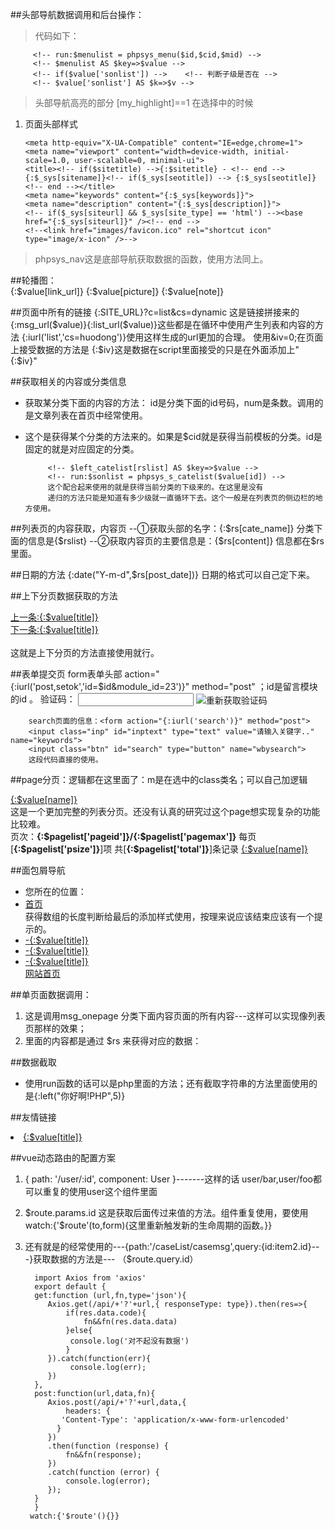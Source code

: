 ##头部导航数据调用和后台操作：
>代码如下：  
   
		 <!-- run:$menulist = phpsys_menu($id,$cid,$mid) -->
	     <!-- $menulist AS $key=>$value -->
		 <!-- if($value['sonlist']) -->    <!-- 判断子级是否在 -->
		 <!-- $value['sonlist'] AS $k=>$v -->
>头部导航高亮的部分  [my_highlight]==1 在选择中的时候

1.  页面头部样式

		<meta http-equiv="X-UA-Compatible" content="IE=edge,chrome=1">
		<meta name="viewport" content="width=device-width, initial-scale=1.0, user-scalable=0, minimal-ui">
		<title><!-- if($sitetitle) -->{:$sitetitle} - <!-- end -->{:$_sys[sitename]}<!-- if($_sys[seotitle]) --> {:$_sys[seotitle]}<!-- end --></title>
		<meta name="keywords" content="{:$_sys[keywords]}">
		<meta name="description" content="{:$_sys[description]}">
		<!-- if($_sys[siteurl] && $_sys[site_type] == 'html') --><base href="{:$_sys[siteurl]}" /><!-- end -->
		<!--<link href="images/favicon.ico" rel="shortcut icon" type="image/x-icon" />-->
>phpsys_nav这是底部导航获取数据的函数，使用方法同上。

##轮播图：
		<!-- run:$picplayer = phpsys("picplayer") -->   
		<!-- $picplayer[rslist] AS $key=>$value -->
	    {:$value[link_url]}
	    {:$value[picture]}
	    {:$value[note]}
	    <!--end--><!--run:unset($picplayer)-->

##页面中所有的链接
		{:SITE_URL}?c=list&cs=dynamic   这是链接拼接来的
	    {:msg_url($value)}{:list_url($value)}这些都是在循环中使用产生列表和内容的方法
	    {:iurl('list','cs=huodong')}使用这样生成的url更加的合理。
	    使用&iv=0;在页面上接受数据的方法是 {:$iv}这是数据在script里面接受的只是在外面添加上"{:$iv}" 

##获取相关的内容或分类信息
-  获取某分类下面的内容的方法：<!--run:$newlist=phpsys_c_list(id,num)--> id是分类下面的id号码，num是条数。调用的是文章列表在首页中经常使用。
-  <!-- run:$left_catelist = phpsys_catelist(65,$cid) --> 这个是获得某个分类的方法来的。如果是$cid就是获得当前模板的分类。id是固定的就是对应固定的分类。

			<!-- $left_catelist[rslist] AS $key=>$value -->
	    	<!-- run:$sonlist = phpsys_s_catelist($value[id]) -->	
			这个配合起来使用的就是获得当前分类的下级来的。在这里是没有
	    	递归的方法只能是知道有多少级就一直循环下去。这个一般是在列表页的侧边栏的地方使用。

##列表页的内容获取，内容页
	     --①获取头部的名字：{:$rs[cate_name]}  分类下面的信息是{$rslist}
         --②获取内容页的主要信息是：{$rs[content]}  信息都在$rs里面。

##日期的方法
	    {:date("Y-m-d",$rs[post_date])}	日期的格式可以自己定下来。

##上下分页数据获取的方法
		<!-- run:$np_list = phpsys_next_prev($rs[id],$rs[cate_id]) -->
		<!-- if($np_list) -->
	        <!-- $np_list[prev] AS $key=>$value -->            
	        <div class="pre_pages pull-left"><a href="{:msg_url($value)}">上一条:{:$value[title]}</a></div>
	        <!-- end -->
	        <!-- $np_list[next] AS $key=>$value -->
	        <div class="next_pages pull-right"><a href="{:msg_url($value)}">下一条:{:$value[title]}</a></div>
	        <!-- end -->
	        <!-- end -->
	        <!-- run:unset($np_list) -->  
		这就是上下分页的方法直接使用就行。

##表单提交页
		form表单头部 action="{:iurl('post,setok','id=$id&module_id=23')}" method="post" ；id是留言模块的id 。
	    验证码：
		<input id="verifycode"  class="form_text_verifycode"  name="sys_check" type="text" maxlength="4" />
	    <img src="{:iurl('login,codes')}"  onclick="ChangeCode()"  class="code_image" id="code"  align="absMiddle"  alt="重新获取验证码"  title="重新获取验证码" />
		
	    search页面的信息：<form action="{:iurl('search')}" method="post">
	    <input class="inp" id="inptext" type="text" value="请输入关键字.." name="keywords">
	    <input class="btn" id="search" type="button" name="wbysearch">
	    这段代码直接的使用。

##page分页：逻辑都在这里面了：m是在选中的class类名；可以自己加逻辑
		<div class='digg4'>
	            <!-- $pagelist['rslist'] AS $key=>$value -->
	            <a href="{:$value[url]}" class="current {:$value[status] ? 'm' : 'n'}">{:$value[name]}</a>
	            <!-- end -->
	         </div>
		这是一个更加完整的列表分页。还没有认真的研究过这个page想实现复杂的功能比较难。
		<div class='digg4'>
	        	页次：<strong>{:$pagelist['pageid']}/{:$pagelist['pagemax']}</strong>
	        	每页[<strong>{:$pagelist['psize']}</strong>]项  共[<strong>{:$pagelist['total']}</strong>]条记录
	        	<!-- $pagelist['rslist'] AS $key=>$value -->
	        	<a href="{:$value[url]}" class="current {:$value[status] ? 'm' : 'n'}">{:$value[name]}</a>
	        	<!-- end -->
	    	</div>

##面包屑导航
		<ul>
		<li>您所在的位置：</li>
		<li><a href="{:SITE_URL}">首页</a></li>
		<!--run:$i=0-->
		<!--run:$len=sizeof($leader)-->          获得数组的长度判断给最后的添加样式使用，按理来说应该结束应该有一个提示的。
		<!-- if($leader && is_array($leader)) -->
	    <!-- $leader AS $key=>$value -->
	        <!-- if($value[url]) -->
	        <!--run:$i++-->
	        	<!--if($i>=$len)-->
	        	<li><a class="link" href="javascript:void(0);">-{:$value[title]}</a></li>
	        	<!--else-->
	        	<li><a href="{:$value[url]}">-{:$value[title]}</a></li>
	        	<!--end-->
	         <!-- else -->
	         <li><a class="link" href="javascript:void(0);">-{:$value[title]}</a></li>
	        <!-- end -->
	    <!-- end -->
		<!-- else -->
		<a href="{:iurl('index')}">网站首页</a>
	    <!-- end -->
	       <!--run:unset($len)-->
	    </ul>
	
##单页面数据调用：
1. 这是调用msg_onepage 分类下面内容页面的所有内容---这样可以实现像列表页那样的效果；
2. 里面的内容都是通过  $rs  来获得对应的数据：

##数据截取
- 使用run函数的话可以是php里面的方法；还有截取字符串的方法里面使用的是{:left("你好啊!PHP",5)}

##友情链接
		<!-- run:$homedata = phpsys("link") -->
		<!-- $homedata[rslist] AS $key=>$value -->
		<li><a href="{:msg_url($value)}" title="{:$value[title]}" target="_blank">{:$value[title]}</a></li>
		<!-- end -->
		<!-- run:unset($homedata) -->

##vue动态路由的配置方案
1. { path: '/user/:id', component: User }-------这样的话 user/bar,user/foo都可以重复的使用user这个组件里面
2. $route.params.id 这是获取后面传过来值的方法。组件重复使用，要使用watch:{'$route'(to,form){这里重新触发新的生命周期的函数。}}
3. 还有就是的经常使用的---{path:'/caseList/casemsg',query:{id:item2.id}---}获取数据的方法是--- （$route.query.id）

		 import Axios from 'axios'
	     export default {
		 get:function (url,fn,type='json'){
			Axios.get(/api/+'?'+url,{ responseType: type}).then(res=>{
				if(res.data.code){
					fn&&fn(res.data.data)
				}else{
				 console.log('对不起没有数据')
				}
			}).catch(function(err){
	        	 console.log(err);
	    	})
		 },
		 post:function(url,data,fn){
			Axios.post(/api/+'?'+url,data,{
				headers: {
	           'Content-Type': 'application/x-www-form-urlencoded'
	          }
			})
			.then(function (response) {
				fn&&fn(response);
	      	})
		    .catch(function (error) {
		        console.log(error);
		    });
		 }
	     }
	    watch:{'$route'(){}}
